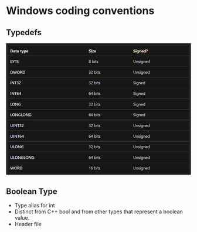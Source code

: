 # Windows coding conventions

## Typedefs

![image](https://github.com/sbalfe/all-notes/blob/master/images/image-20220410221611167.png)

## Boolean Type

- Type alias for int
- Distinct from C++ bool and from other types that represent a boolean value.
- Header file